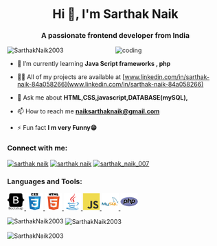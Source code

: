 <h1 align="center">Hi 👋, I'm Sarthak Naik</h1>
<h3 align="center">A passionate frontend developer from India</h3>
<img align="right" alt="coding" width="50%"  src="https://camo.githubusercontent.com/a4c584bce1c41271485d28f92aaf9f581b3c88b68ca723b6edfd58b4ba988c2b/68747470733a2f2f63646e2e6472696262626c652e636f6d2f75736572732f313138373833362f73637265656e73686f74732f363533393432392f70726f6772616d65722e676966">
<p align="left"> <img src="https://komarev.com/ghpvc/?username=SarthakNaik2003&label=Profile%20views&color=0e75b6&style=flat" alt="SarthakNaik2003" /> </p>

- 🌱 I’m currently learning **Java Script frameworks , php**

- 👨‍💻 All of my projects are available at [www.linkedin.com/in/sarthak-naik-84a058266](www.linkedin.com/in/sarthak-naik-84a058266)

- 💬 Ask me about **HTML,CSS,javascript,DATABASE(mySQL),**

- 📫 How to reach me **naiksarthaknaik@gmail.com**

- ⚡ Fun fact **I m very Funny😁**

<h3 align="left">Connect with me:</h3>
<p align="left">
<a href="https://linkedin.com/in/sarthak naik" target="blank"><img align="center" src="https://raw.githubusercontent.com/rahuldkjain/github-profile-readme-generator/master/src/images/icons/Social/linked-in-alt.svg" alt="sarthak naik" height="30" width="40" /></a>
<a href="https://fb.com/sarthak naik" target="blank"><img align="center" src="https://raw.githubusercontent.com/rahuldkjain/github-profile-readme-generator/master/src/images/icons/Social/facebook.svg" alt="sarthak naik" height="30" width="40" /></a>
<a href="https://instagram.com/sarthak_naik_007" target="blank"><img align="center" src="https://raw.githubusercontent.com/rahuldkjain/github-profile-readme-generator/master/src/images/icons/Social/instagram.svg" alt="sarthak_naik_007" height="30" width="40" /></a>
</p>

<h3 align="left">Languages and Tools:</h3>
<p align="left"> <a href="https://getbootstrap.com" target="_blank" rel="noreferrer"> <img src="https://raw.githubusercontent.com/devicons/devicon/master/icons/bootstrap/bootstrap-plain-wordmark.svg" alt="bootstrap" width="40" height="40"/> </a> <a href="https://www.w3schools.com/css/" target="_blank" rel="noreferrer"> <img src="https://raw.githubusercontent.com/devicons/devicon/master/icons/css3/css3-original-wordmark.svg" alt="css3" width="40" height="40"/> </a> <a href="https://www.w3.org/html/" target="_blank" rel="noreferrer"> <img src="https://raw.githubusercontent.com/devicons/devicon/master/icons/html5/html5-original-wordmark.svg" alt="html5" width="40" height="40"/> </a> <a href="https://www.java.com" target="_blank" rel="noreferrer"> <img src="https://raw.githubusercontent.com/devicons/devicon/master/icons/java/java-original.svg" alt="java" width="40" height="40"/> </a> <a href="https://developer.mozilla.org/en-US/docs/Web/JavaScript" target="_blank" rel="noreferrer"> <img src="https://raw.githubusercontent.com/devicons/devicon/master/icons/javascript/javascript-original.svg" alt="javascript" width="40" height="40"/> </a> <a href="https://www.mysql.com/" target="_blank" rel="noreferrer"> <img src="https://raw.githubusercontent.com/devicons/devicon/master/icons/mysql/mysql-original-wordmark.svg" alt="mysql" width="40" height="40"/> </a> <a href="https://www.php.net" target="_blank" rel="noreferrer"> <img src="https://raw.githubusercontent.com/devicons/devicon/master/icons/php/php-original.svg" alt="php" width="40" height="40"/> </a> </p>

<p><img align="left" src="https://github-readme-stats.vercel.app/api/top-langs?username=SarthakNaik2003&show_icons=true&locale=en&layout=compact" alt="SarthakNaik2003" /></p>

<p>&nbsp;<img align="center" src="https://github-readme-stats.vercel.app/api?username=SarthakNaik2003&show_icons=true&locale=en" alt="SarthakNaik2003" /></p>

<p><img align="center" src="https://github-readme-streak-stats.herokuapp.com/?user=SarthakNaik2003&" alt="SarthakNaik2003" /></p>

